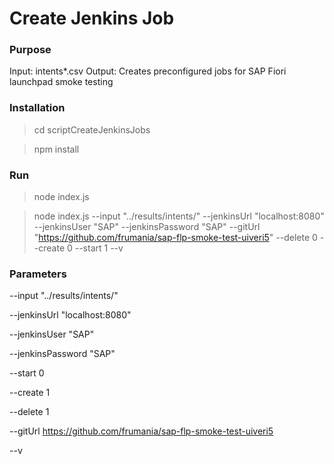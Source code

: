# Create Jenkins Job

### Purpose

Input: intents*.csv
Output: Creates preconfigured jobs for SAP Fiori launchpad smoke testing

### Installation

> cd scriptCreateJenkinsJobs

> npm install

### Run

> node index.js

> node index.js --input "../results/intents/" --jenkinsUrl "localhost:8080" --jenkinsUser "SAP" --jenkinsPassword "SAP" --gitUrl "https://github.com/frumania/sap-flp-smoke-test-uiveri5" --delete 0 --create 0 --start 1 --v

### Parameters

--input "../results/intents/"

--jenkinsUrl "localhost:8080"

--jenkinsUser "SAP"

--jenkinsPassword "SAP"

--start 0

--create 1

--delete 1

--gitUrl https://github.com/frumania/sap-flp-smoke-test-uiveri5

--v